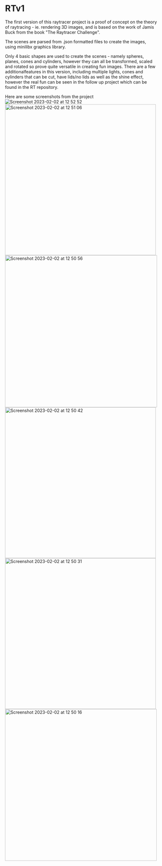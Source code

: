 # RTv1

The first version of this raytracer project is a proof of concept on the theory of raytracing - ie. rendering 3D images,
and is based on the work of Jamis Buck from the book "The Raytracer Challenge".

The scenes are parsed from .json formatted files to create the images, using minilibx graphics library. 

Only 4 basic shapes are used to create the scenes - namely spheres, planes, cones and cylinders, however they can all be
transformed, scaled and rotated so prove quite versatile in creating fun images. 
There are a few additionalfeatures in this version, including multiple lights, cones and cylinders that can be cut, 
have lids/no lids as well as the shine effect, however the real fun can be seen 
in the follow up project which can be found in the RT repository.

Here are some screenshots from the project
![Screenshot 2023-02-02 at 12 52 52](https://user-images.githubusercontent.com/93197340/216305658-37a103b0-a606-43fc-b0bf-ea92ddc521b6.png)
<img width="497" alt="Screenshot 2023-02-02 at 12 51 06" src="https://user-images.githubusercontent.com/93197340/216305686-8fc81d32-836c-4d6f-b321-425124eb7b34.png">
<img width="501" alt="Screenshot 2023-02-02 at 12 50 56" src="https://user-images.githubusercontent.com/93197340/216305689-1b3b9754-eae7-4897-94cd-f05f6eae67f7.png">
<img width="497" alt="Screenshot 2023-02-02 at 12 50 42" src="https://user-images.githubusercontent.com/93197340/216305691-f98b84ad-f2ee-4381-a205-5d39a647e7e7.png">
<img width="497" alt="Screenshot 2023-02-02 at 12 50 31" src="https://user-images.githubusercontent.com/93197340/216305704-512892d5-cba2-48df-84f3-0c85e911e2bf.png">
<img width="500" alt="Screenshot 2023-02-02 at 12 50 16" src="https://user-images.githubusercontent.com/93197340/216305715-9be875ec-693f-4536-bce5-7a1dbe757ca2.png">
